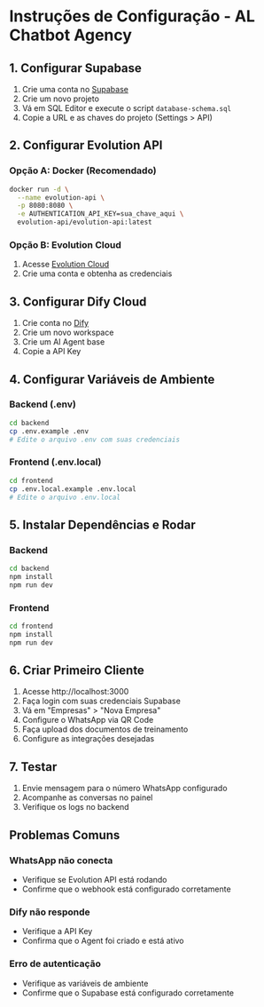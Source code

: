 # Instruções de Configuração - AL Chatbot Agency

## 1. Configurar Supabase

1. Crie uma conta no [Supabase](https://supabase.com)
2. Crie um novo projeto
3. Vá em SQL Editor e execute o script `database-schema.sql`
4. Copie a URL e as chaves do projeto (Settings > API)

## 2. Configurar Evolution API

### Opção A: Docker (Recomendado)
```bash
docker run -d \
  --name evolution-api \
  -p 8080:8080 \
  -e AUTHENTICATION_API_KEY=sua_chave_aqui \
  evolution-api/evolution-api:latest
```

### Opção B: Evolution Cloud
1. Acesse [Evolution Cloud](https://evolution-api.com)
2. Crie uma conta e obtenha as credenciais

## 3. Configurar Dify Cloud

1. Crie conta no [Dify](https://cloud.dify.ai)
2. Crie um novo workspace
3. Crie um AI Agent base
4. Copie a API Key

## 4. Configurar Variáveis de Ambiente

### Backend (.env)
```bash
cd backend
cp .env.example .env
# Edite o arquivo .env com suas credenciais
```

### Frontend (.env.local)
```bash
cd frontend
cp .env.local.example .env.local
# Edite o arquivo .env.local
```

## 5. Instalar Dependências e Rodar

### Backend
```bash
cd backend
npm install
npm run dev
```

### Frontend
```bash
cd frontend
npm install
npm run dev
```

## 6. Criar Primeiro Cliente

1. Acesse http://localhost:3000
2. Faça login com suas credenciais Supabase
3. Vá em "Empresas" > "Nova Empresa"
4. Configure o WhatsApp via QR Code
5. Faça upload dos documentos de treinamento
6. Configure as integrações desejadas

## 7. Testar

1. Envie mensagem para o número WhatsApp configurado
2. Acompanhe as conversas no painel
3. Verifique os logs no backend

## Problemas Comuns

### WhatsApp não conecta
- Verifique se Evolution API está rodando
- Confirme que o webhook está configurado corretamente

### Dify não responde
- Verifique a API Key
- Confirma que o Agent foi criado e está ativo

### Erro de autenticação
- Verifique as variáveis de ambiente
- Confirme que o Supabase está configurado corretamente